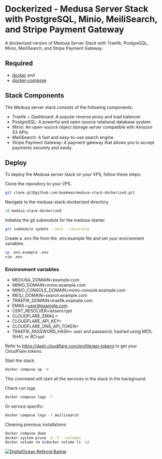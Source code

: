 # Dockerized - Medusa Server Stack with PostgreSQL, Minio, MeiliSearch, and Stripe Payment Gateway

A dockerized version of Medusa Server Stack with Traefik, PostgreSQL, Minio, MeiliSearch, and Stripe Payment Gateway.

## Required

- [docker](http://docs.docker.com/compose/install/#install-docker) and
- [docker-compose](http://docs.docker.com/compose/install/#install-compose)

## Stack Components
The Medusa server stack consists of the following components:

* Traefik + Dashboard: A popular reverse proxy and load balancer.
* PostgreSQL: A powerful and open-source relational database system.
* Minio: An open-source object storage server compatible with Amazon S3 APIs.
* MeiliSearch: A fast and easy-to-use search engine.
* Stripe Payment Gateway: A payment gateway that allows you to accept payments securely and easily.

## Deploy
To deploy the Medusa server stack on your VPS, follow these steps:

Clone the repository to your VPS.
```bash
git clone git@github.com:beakman/medusa-stack-dockerized.git
```

Navigate to the medusa-stack-dockerized directory.
```bash
cd medusa-stack-dockerized
```

Initialize the git submodule for the medusa-starter.
```bash
git submodule update --init --recursive
```

Create a .env file from the .env.example file and set your environment variables.
```bash
cp .env.example .env
vim .env
```

### Environment variables

* MEDUSA_DOMAIN=example.com
* MINIO_DOMAIN=minio.example.com
* MINIO_CONSOLE_DOMAIN=minio-console.example.com
* MEILI_DOMAIN=search.example.com
* TRAEFIK_DOMAIN=traefik.example.com
* EMAIL=user@example.com
* CERT_RESOLVER=letsencrypt
* CLOUDFLARE_EMAIL=
* CLOUDFLARE_API_KEY=
* CLOUDFLARE_DNS_API_TOKEN=
* TRAEFIK_PASSWORD_HASH= user and password, hashed using MD5, SHA1, or BCrypt

Refer to https://dash.cloudflare.com/profile/api-tokens to get your CloudFlare tokens.

Start the stack.
```bash
docker compose up -d
```

This command will start all the services in the stack in the background.

Check run logs.
```bash
docker compose logs -f
```

Or service specific:
```bash
docker compose logs -f meilisearch
```

Cleaning previous installations:
```bash
docker compose down
docker system prune -a -f --volumes
docker volume rm $(docker volume ls -q)
```

[![DigitalOcean Referral Badge](https://web-platforms.sfo2.digitaloceanspaces.com/WWW/Badge%203.svg)](https://www.digitalocean.com/?refcode=78ed3831d01e&utm_campaign=Referral_Invite&utm_medium=Referral_Program&utm_source=badge)


